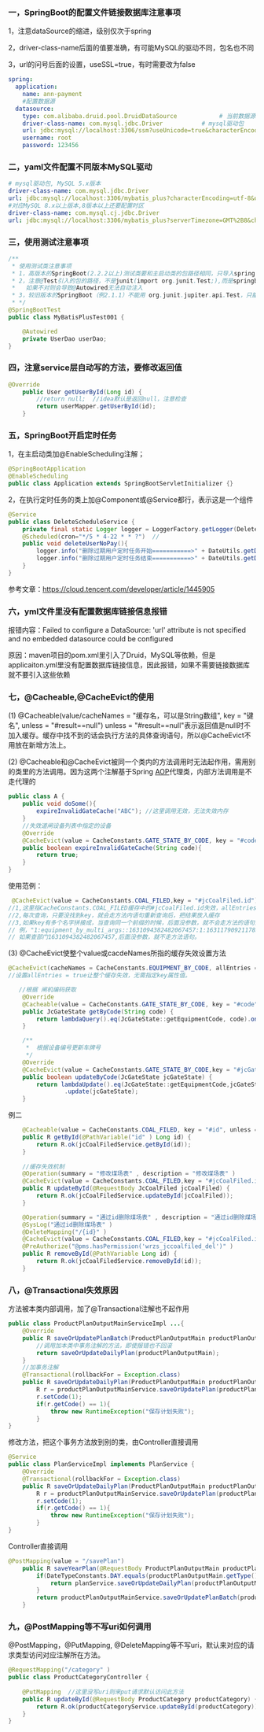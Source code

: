 ### 一，SpringBoot的配置文件链接数据库注意事项

1，注意dataSource的缩进，级别仅次于spring

2，driver-class-name后面的值要准确，有可能MySQL的驱动不同，包名也不同

3，url的问号后面的设置，useSSL=true，有时需要改为false

```yaml
spring:
  application:
    name: ann-payment
    #配置数据源
  datasource:
    type: com.alibaba.druid.pool.DruidDataSource            # 当前数据源操作类型
    driver-class-name: com.mysql.jdbc.Driver           # mysql驱动包
    url: jdbc:mysql://localhost:3306/ssm?useUnicode=true&characterEncoding=utf8&zeroDateTimeBehavior=convertToNull&useSSL=false&serverTimezone=GMT%2B8
    username: root
    password: 123456
```

### 二，yaml文件配置不同版本MySQL驱动

```yaml
# mysql驱动包, MySQL 5.x版本
driver-class-name: com.mysql.jdbc.Driver           
url: jdbc:mysql://localhost:3306/mybatis_plus?characterEncoding=utf-8&useSSL=false
#对应MySQL 8.x以上版本,8版本以上还要配置时区
driver-class-name: com.mysql.cj.jdbc.Driver 
url: jdbc:mysql://localhost:3306/mybatis_plus?serverTimezone=GMT%2B8&characterEncoding=utf-8&useSSL=false
```

### 三，使用测试注意事项

```java
/**
 * 使用测试类注意事项
 * 1，高版本的SpringBoot(2.2.2以上)测试类要和主启动类的包路径相同，只导入spring-boot-starter-test依赖就行，不用导入junit依赖；
 * 2，注意@Test引入的包的路径，不是junit(import org.junit.Test;),而是springboot的（import org.junit.jupiter.api.Test）
 *   如果不对则会导致@Autowired无法自动注入
 * 3，较旧版本的SpringBoot（例2.1.1）不能用 org.junit.jupiter.api.Test，只能和junit联用，注意版本我呢提
 * */
@SpringBootTest
public class MyBatisPlusTest001 {

    @Autowired
    private UserDao userDao;
}
```

### 四，注意service层自动写的方法，要修改返回值

```java
@Override
    public User getUserById(Long id) {
        //return null;  //idea默认是返回null，注意检查
        return userMapper.getUserById(id);
    }
```



### 五，SpringBoot开启定时任务

1，在主启动类加@EnableScheduling注解；

```java
@SpringBootApplication
@EnableScheduling
public class Application extends SpringBootServletInitializer {}
```

2，在执行定时任务的类上加@Component或@Service都行，表示这是一个组件

```java
@Service
public class DeleteScheduleService {
    private final static Logger logger = LoggerFactory.getLogger(DeleteScheduleService.class);
    @Scheduled(cron="*/5 * 4-22 * * ?")  //
    public void deleteUserNoPay(){
        logger.info("删除过期用户定时任务开始===========>" + DateUtils.getDateTime());
        logger.info("删除过期用户定时任务结束===========>" + DateUtils.getDateTime());
    }
}
```

参考文章：https://cloud.tencent.com/developer/article/1445905

### 六，yml文件里没有配置数据库链接信息报错

报错内容：Failed to configure a DataSource: 'url' attribute is not specified and no embedded datasource could be configured

原因：maven项目的pom.xml里引入了Druid，MySQL等依赖，但是applicaiton.yml里没有配置数据库链接信息，因此报错，如果不需要链接数据库就不要引入这些依赖

### 七，@Cacheable,@CacheEvict的使用

(1)  @Cacheable(value/cacheNames = "缓存名，可以是String数组", key = "键名", unless = "#result==null")
unless = "#result==null"表示返回值是null时不加入缓存。缓存中找不到的话会执行方法的具体查询语句，所以@CacheEvict不用放在新增方法上。

(2) @Cacheable和@CacheEvict被同一个类内的方法调用时无法起作用，需用别的类里的方法调用。因为这两个注解基于Spring [AOP](https://so.csdn.net/so/search?q=AOP&spm=1001.2101.3001.7020)代理类，内部方法调用是不走代理的

```java
public class A {
	public void doSome(){
        expireInvalidGateCache("ABC"); //这里调用无效，无法失效内存
    }
    //失效道闸设备列表中指定的设备
    @Override
    @CacheEvict(value = CacheConstants.GATE_STATE_BY_CODE, key = "#code")
    public boolean expireInvalidGateCache(String code){
        return true;
    }    
}   

```

使用范例：

```java
 @CacheEvict(value = CacheConstants.COAL_FILED,key = "#jcCoalFiled.id")
//1,这里指CacheConstants.COAL_FILED缓存中的#jcCoalFiled.id失效，allEntries默认为false，
//2,每次查询，只要没找到key，就会走方法内语句重新查询后，把结果放入缓存
//3,如果key有多个名字拼接成，当查询同一个前缀的时候，后面没参数，就不会走方法的语句查询
// 例，"1:equipment_by_multi_args::1631094382482067457:1:1631179092117839873:null:2"
// 如果查部门1631094382482067457,后面没参数，就不走方法语句。
```

(3) @CacheEvict使整个value或cacdeNames所指的缓存失效设置方法

```java
@CacheEvict(cacheNames = CacheConstants.EQUIPMENT_BY_CODE, allEntries = true)
//设置allEntries = true让整个缓存失效，无需指定key属性值。
```



```java
   //根据 闸机编码获取
    @Override
    @Cacheable(value = CacheConstants.GATE_STATE_BY_CODE, key = "#code", unless = "#result==null")
    public JcGateState getByCode(String code) {
        return lambdaQuery().eq(JcGateState::getEquipmentCode, code).one();
    }

    /**
     *  根据设备编号更新车牌号
     */
    @Override
    @CacheEvict(value = CacheConstants.GATE_STATE_BY_CODE,key = "#jcGateState.equipmentCode")  //更新缓存
    public boolean updateByCode(JcGateState jcGateState) {
        return lambdaUpdate().eq(JcGateState::getEquipmentCode,jcGateState.getEquipmentCode())
                .update(jcGateState);
    }
```

例二

```java
	@Cacheable(value = CacheConstants.COAL_FILED, key = "#id", unless = "#result.data==null")
    public R getById(@PathVariable("id" ) Long id) {
        return R.ok(jcCoalFiledService.getById(id));
    }
	
	//缓存失效机制
	@Operation(summary = "修改煤场表" , description = "修改煤场表" )
	@CacheEvict(value = CacheConstants.COAL_FILED,key = "#jcCoalFiled.id")
    public R updateById(@RequestBody JcCoalFiled jcCoalFiled) {
        return R.ok(jcCoalFiledService.updateById(jcCoalFiled));
    }

    @Operation(summary = "通过id删除煤场表" , description = "通过id删除煤场表" )
    @SysLog("通过id删除煤场表" )
    @DeleteMapping("/{id}" )
    @CacheEvict(value = CacheConstants.COAL_FILED,key = "#jcCoalFiled.id")
    @PreAuthorize("@pms.hasPermission('wrzs_jccoalfiled_del')" )
    public R removeById(@PathVariable Long id) {
        return R.ok(jcCoalFiledService.removeById(id));
    }

```

### 八，@Transactional失效原因

方法被本类内部调用，加了@Transactional注解也不起作用

```java
public class ProductPlanOutputMainServiceImpl ...{
    @Override
	public R saveOrUpdatePlanBatch(ProductPlanOutputMain productPlanOutputMain) {	
		//调用加本类中事务注解的方法，即使报错也不回滚
        return saveOrUpdateDailyPlan(productPlanOutputMain);
	}
    //加事务注解
    @Transactional(rollbackFor = Exception.class)
	public R saveOrUpdateDailyPlan(ProductPlanOutputMain productPlanOutputMain){
		R r = productPlanOutputMainService.saveOrUpdatePlan(productPlanOutputMain);
		r.setCode(1);
		if(r.getCode() == 1){
			throw new RuntimeException("保存计划失败");
		}
}
```

修改方法，把这个事务方法放到别的类，由Controller直接调用

```java
@Service
public class PlanServiceImpl implements PlanService {
    @Override
	@Transactional(rollbackFor = Exception.class)
	public R saveOrUpdateDailyPlan(ProductPlanOutputMain productPlanOutputMain){
		R r = productPlanOutputMainService.saveOrUpdatePlan(productPlanOutputMain);
		r.setCode(1);
		if(r.getCode() == 1){
			throw new RuntimeException("保存计划失败");
		}
}
```

Controller直接调用

```java
@PostMapping(value = "/savePlan")
    public R saveYearPlan(@RequestBody ProductPlanOutputMain productPlanOutputMain){
		if(DateTypeConstants.DAY.equals(productPlanOutputMain.getType()) || DateTypeConstants.WEEK.equals(productPlanOutputMain.getType())){
			return planService.saveOrUpdateDailyPlan(productPlanOutputMain);
		}
		return productPlanOutputMainService.saveOrUpdatePlanBatch(productPlanOutputMain);
	}
```

### 九，@PostMapping等不写uri如何调用

@PostMapping，@PutMapping, @DeleteMapping等不写uri，默认来对应的请求类型访问对应注解所在方法。

```java
@RequestMapping("/category" )
public class ProductCategoryController {
    
    @PutMapping  //这里没写uri则来put请求默认访问此方法
    public R updateById(@RequestBody ProductCategory productCategory) {
        return R.ok(productCategoryService.updateById(productCategory));
    }
}

```



